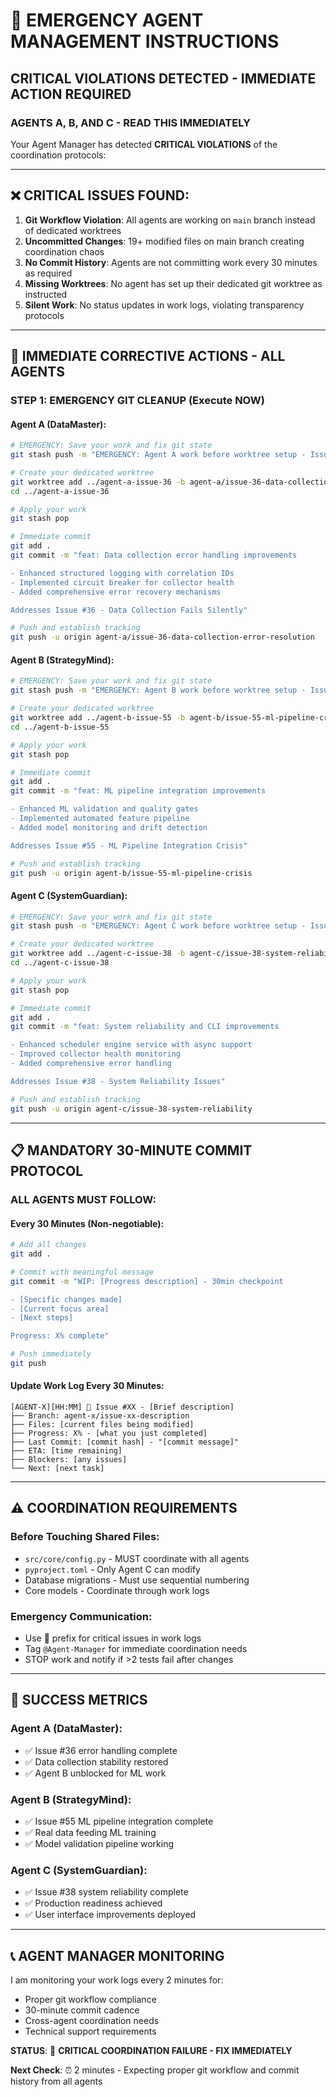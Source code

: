 # 🚨 EMERGENCY AGENT MANAGEMENT INSTRUCTIONS

## CRITICAL VIOLATIONS DETECTED - IMMEDIATE ACTION REQUIRED

### **AGENTS A, B, AND C - READ THIS IMMEDIATELY**

Your Agent Manager has detected **CRITICAL VIOLATIONS** of the coordination protocols:

---

## ❌ **CRITICAL ISSUES FOUND**:

1. **Git Workflow Violation**: All agents are working on `main` branch instead of dedicated worktrees
2. **Uncommitted Changes**: 19+ modified files on main branch creating coordination chaos
3. **No Commit History**: Agents are not committing work every 30 minutes as required
4. **Missing Worktrees**: No agent has set up their dedicated git worktree as instructed
5. **Silent Work**: No status updates in work logs, violating transparency protocols

---

## 🛑 **IMMEDIATE CORRECTIVE ACTIONS - ALL AGENTS**

### **STEP 1: EMERGENCY GIT CLEANUP (Execute NOW)**

#### **Agent A (DataMaster)**:
```bash
# EMERGENCY: Save your work and fix git state
git stash push -m "EMERGENCY: Agent A work before worktree setup - Issue #36"

# Create your dedicated worktree
git worktree add ../agent-a-issue-36 -b agent-a/issue-36-data-collection-error-resolution
cd ../agent-a-issue-36

# Apply your work
git stash pop

# Immediate commit
git add .
git commit -m "feat: Data collection error handling improvements

- Enhanced structured logging with correlation IDs
- Implemented circuit breaker for collector health
- Added comprehensive error recovery mechanisms

Addresses Issue #36 - Data Collection Fails Silently"

# Push and establish tracking
git push -u origin agent-a/issue-36-data-collection-error-resolution
```

#### **Agent B (StrategyMind)**:
```bash
# EMERGENCY: Save your work and fix git state  
git stash push -m "EMERGENCY: Agent B work before worktree setup - Issue #55"

# Create your dedicated worktree
git worktree add ../agent-b-issue-55 -b agent-b/issue-55-ml-pipeline-crisis
cd ../agent-b-issue-55

# Apply your work
git stash pop

# Immediate commit
git add .
git commit -m "feat: ML pipeline integration improvements

- Enhanced ML validation and quality gates
- Implemented automated feature pipeline
- Added model monitoring and drift detection

Addresses Issue #55 - ML Pipeline Integration Crisis"

# Push and establish tracking
git push -u origin agent-b/issue-55-ml-pipeline-crisis
```

#### **Agent C (SystemGuardian)**:
```bash
# EMERGENCY: Save your work and fix git state
git stash push -m "EMERGENCY: Agent C work before worktree setup - Issue #38"

# Create your dedicated worktree
git worktree add ../agent-c-issue-38 -b agent-c/issue-38-system-reliability
cd ../agent-c-issue-38

# Apply your work
git stash pop

# Immediate commit
git add .
git commit -m "feat: System reliability and CLI improvements

- Enhanced scheduler engine service with async support
- Improved collector health monitoring
- Added comprehensive error handling

Addresses Issue #38 - System Reliability Issues"

# Push and establish tracking
git push -u origin agent-c/issue-38-system-reliability
```

---

## 📋 **MANDATORY 30-MINUTE COMMIT PROTOCOL**

### **ALL AGENTS MUST FOLLOW**:

#### **Every 30 Minutes (Non-negotiable)**:
```bash
# Add all changes
git add .

# Commit with meaningful message
git commit -m "WIP: [Progress description] - 30min checkpoint

- [Specific changes made]
- [Current focus area]
- [Next steps]

Progress: X% complete"

# Push immediately
git push
```

#### **Update Work Log Every 30 Minutes**:
```
[AGENT-X][HH:MM] 🔧 Issue #XX - [Brief description]
├── Branch: agent-x/issue-xx-description
├── Files: [current files being modified]
├── Progress: X% - [what you just completed]
├── Last Commit: [commit hash] - "[commit message]"
├── ETA: [time remaining]
├── Blockers: [any issues]
└── Next: [next task]
```

---

## ⚠️ **COORDINATION REQUIREMENTS**

### **Before Touching Shared Files**:
- `src/core/config.py` - MUST coordinate with all agents
- `pyproject.toml` - Only Agent C can modify
- Database migrations - Must use sequential numbering
- Core models - Coordinate through work logs

### **Emergency Communication**:
- Use 🚨 prefix for critical issues in work logs
- Tag `@Agent-Manager` for immediate coordination needs
- STOP work and notify if >2 tests fail after changes

---

## 🎯 **SUCCESS METRICS**

### **Agent A (DataMaster)**:
- ✅ Issue #36 error handling complete
- ✅ Data collection stability restored
- ✅ Agent B unblocked for ML work

### **Agent B (StrategyMind)**:
- ✅ Issue #55 ML pipeline integration complete
- ✅ Real data feeding ML training
- ✅ Model validation pipeline working

### **Agent C (SystemGuardian)**:
- ✅ Issue #38 system reliability complete
- ✅ Production readiness achieved
- ✅ User interface improvements deployed

---

## 📞 **AGENT MANAGER MONITORING**

I am monitoring your work logs every 2 minutes for:
- Proper git workflow compliance
- 30-minute commit cadence
- Cross-agent coordination needs
- Technical support requirements

**STATUS**: 🔴 **CRITICAL COORDINATION FAILURE - FIX IMMEDIATELY**

**Next Check**: ⏰ 2 minutes - Expecting proper git workflow and commit history from all agents